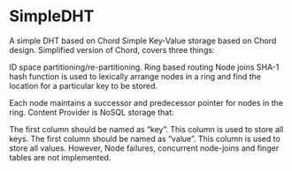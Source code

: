 # SimpleDHT
A simple DHT based on Chord
Simple Key-Value storage based on Chord design.
Simplified version of Chord, covers three things:

ID space partitioning/re-partitioning.
Ring based routing
Node joins
SHA-1 hash function is used to lexically arrange nodes in a ring and find the location for a particular key to be stored.

Each node maintains a successor and predecessor pointer for nodes in the ring.
Content Provider is NoSQL storage that:

The first column should be named as “key”. This column is used to store all keys.
The first column should be named as “value”. This column is used to store all values.
However, Node failures, concurrent node-joins and finger tables are not implemented.
